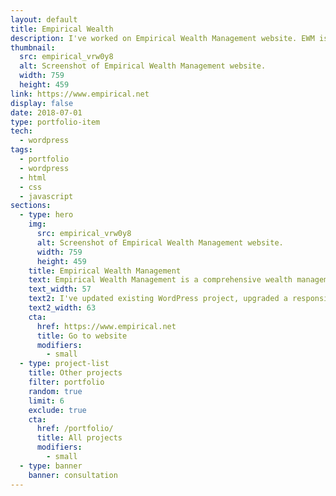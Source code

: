 ```yaml
---
layout: default
title: Empirical Wealth
description: I've worked on Empirical Wealth Management website. EWM is a wealth management team specializing in investments, taxes, financial, and estate planning.
thumbnail:
  src: empirical_vrw0y8
  alt: Screenshot of Empirical Wealth Management website.
  width: 759
  height: 459
link: https://www.empirical.net
display: false
date: 2018-07-01
type: portfolio-item
tech:
  - wordpress
tags:
  - portfolio
  - wordpress
  - html
  - css
  - javascript
sections:
  - type: hero
    img:
      src: empirical_vrw0y8
      alt: Screenshot of Empirical Wealth Management website.
      width: 759
      height: 459
    title: Empirical Wealth Management
    text: Empirical Wealth Management is a comprehensive wealth management team of experts specializing in investments, tax planning and preparation, financial planning, and estate planning.
    text_width: 57
    text2: I've updated existing WordPress project, upgraded a responsive navigation style, updated a layout on several pages, and helped publishing site to a new server.
    text2_width: 63
    cta:
      href: https://www.empirical.net
      title: Go to website
      modifiers:
        - small
  - type: project-list
    title: Other projects
    filter: portfolio
    random: true
    limit: 6
    exclude: true
    cta:
      href: /portfolio/
      title: All projects
      modifiers:
        - small
  - type: banner
    banner: consultation
---
```

